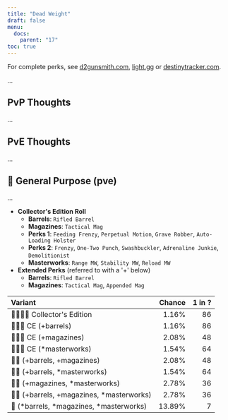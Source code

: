 ```yaml
---
title: "Dead Weight"
draft: false
menu:
  docs:
    parent: "17"
toc: true
---
```


For complete perks, see [d2gunsmith.com](https://d2gunsmith.com/w/3738678140), [light.gg](https://www.light.gg/db/items/3738678140) or [destinytracker.com](https://destinytracker.com/destiny-2/db/items/3738678140).

...

## PvP Thoughts

...

## PvE Thoughts

...

## 👾 General Purpose (pve)

...

* **Collector's Edition Roll**
  * **Barrels**: `Rifled Barrel`
  * **Magazines**: `Tactical Mag`
  * **Perks 1**: `Feeding Frenzy`, `Perpetual Motion`, `Grave Robber`, `Auto-Loading Holster`
  * **Perks 2**: `Frenzy`, `One-Two Punch`, `Swashbuckler`, `Adrenaline Junkie`, `Demolitionist`
  * **Masterworks**: `Range MW`, `Stability MW`, `Reload MW`
* **Extended Perks** (referred to with a '+' below)
  * **Barrels**: `Rifled Barrel`
  * **Magazines**: `Tactical Mag`, `Appended Mag`

| Variant | Chance | 1 in ? |
|:-|-:|-:|
| 👾👾👾🌟 Collector's Edition | 1.16% | 86 |
| 👾👾👾 CE (+barrels) | 1.16% | 86 |
| 👾👾👾 CE (+magazines) | 2.08% | 48 |
| 👾👾👾 CE (*masterworks) | 1.54% | 64 |
| 👾👾 (+barrels, +magazines) | 2.08% | 48 |
| 👾👾 (+barrels, *masterworks) | 1.54% | 64 |
| 👾👾 (+magazines, *masterworks) | 2.78% | 36 |
| 👾👾 (+barrels, +magazines, *masterworks) | 2.78% | 36 |
| 👾 (*barrels, *magazines, *masterworks) | 13.89% | 7 |
